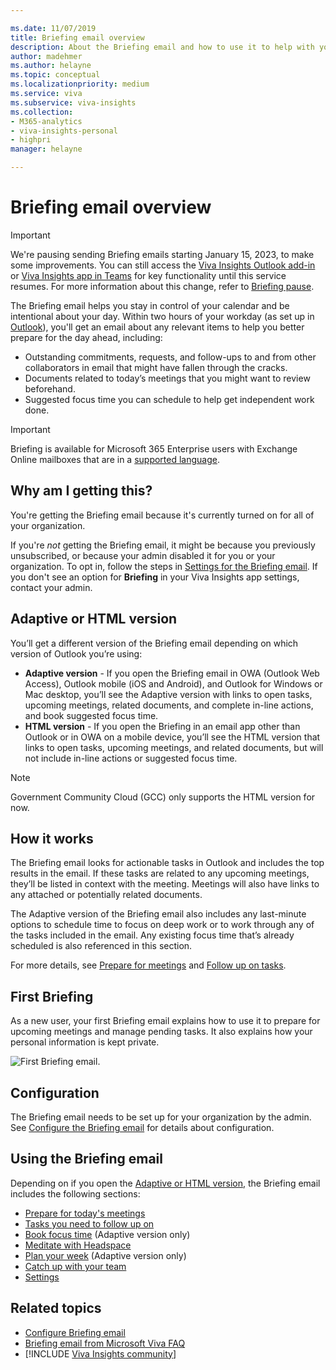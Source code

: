 ```yaml
---

ms.date: 11/07/2019
title: Briefing email overview
description: About the Briefing email and how to use it to help with your workday
author: madehmer
ms.author: helayne
ms.topic: conceptual
ms.localizationpriority: medium 
ms.service: viva 
ms.subservice: viva-insights 
ms.collection: 
- M365-analytics
- viva-insights-personal
- highpri
manager: helayne

---
```


# Briefing email overview

>[!Important]
>We're pausing sending Briefing emails starting January 15, 2023, to make some improvements. You can still access the [Viva Insights Outlook add-in](../use/add-in.md) or [Viva Insights app in Teams](../teams/introduction.md) for key functionality until this service resumes. For more information about this change, refer to [Briefing pause](../reference/briefing-pause.md).


The Briefing email helps you stay in control of your calendar and be intentional about your day. Within two hours of your workday (as set up in [Outlook](https://outlook.office.com/calendar/options/calendar/view/appearance)), you'll get an email about any relevant items to help you better prepare for the day ahead, including:

* Outstanding commitments, requests, and follow-ups to and from other collaborators in email that might have fallen through the cracks.
* Documents related to today’s meetings that you might want to review beforehand.
* Suggested focus time you can schedule to help get independent work done.

>[!Important]
>Briefing is available for Microsoft 365 Enterprise users with Exchange Online mailboxes that are in a [supported language](be-languages.md).

## Why am I getting this?

You're getting the Briefing email because it's currently turned on for all of your organization.

If you're *not* getting the Briefing email, it might be because you previously unsubscribed, or because your admin disabled it for you or your organization. To opt in, follow the steps in [Settings for the Briefing email](be-settings.md). If you don't see an option for **Briefing** in your Viva Insights app settings, contact your admin.

## Adaptive or HTML version

You’ll get a different version of the Briefing email depending on which version of Outlook you’re using:

* **Adaptive version** - If you open the Briefing email in OWA (Outlook Web Access), Outlook mobile (iOS and Android), and Outlook for Windows or Mac desktop, you’ll see the Adaptive version with links to open tasks, upcoming meetings, related documents, and complete in-line actions, and book suggested focus time.
* **HTML version** - If you open the Briefing in an email app other than Outlook or in OWA on a mobile device, you’ll see the HTML version that links to open tasks, upcoming meetings, and related documents, but will not include in-line actions or suggested focus time.

>[!Note]
>Government Community Cloud (GCC) only supports the HTML version for now.

## How it works

The Briefing email looks for actionable tasks in Outlook and includes the top results in the email. If these tasks are related to any upcoming meetings, they’ll be listed in context with the meeting. Meetings will also have links to any attached or potentially related documents.

The Adaptive version of the Briefing email also includes any last-minute options to schedule time to focus on deep work or to work through any of the tasks included in the email. Any existing focus time that’s already scheduled is also referenced in this section.

For more details, see [Prepare for meetings](be-meetings.md) and [Follow up on tasks](be-tasks.md).

## First Briefing

As a new user, your first Briefing email explains how to use it to prepare for upcoming meetings and manage pending tasks. It also explains how your personal information is kept private.
  
   ![First Briefing email.](./images/first-briefing.png)

## Configuration

The Briefing email needs to be set up for your organization by the admin. See [Configure the Briefing email](be-admin.md) for details about configuration.

## Using the Briefing email

Depending on if you open the [Adaptive or HTML version](#adaptive-or-html-version), the Briefing email includes the following sections:

* [Prepare for today's meetings](be-meetings.md)
* [Tasks you need to follow up on](be-tasks.md)
* [Book focus time](be-focus.md) (Adaptive version only)
* [Meditate with Headspace](be-headspace.md)
* [Plan your week](be-time.md) (Adaptive version only)
* [Catch up with your team](be-manager.md)
* [Settings](be-settings.md)

## Related topics

* [Configure Briefing email](be-admin.md)
* [Briefing email from Microsoft Viva FAQ](be-faqs.yml)
* [!INCLUDE [Viva Insights community](../includes/insights-community.md)]
